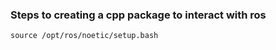 ### Steps to creating a cpp package to interact with ros
  ```
source /opt/ros/noetic/setup.bash
  ```
